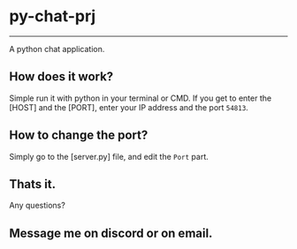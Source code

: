# py-chat-prj
----------------------------------------
A python chat application.

How does it work?
----------------------------------------

Simple run it with python in your terminal or CMD. 
If you get to enter the [HOST] and the [PORT], enter your IP address and the port `54813`. 

How to change the port?
----------------------------------------

Simply go to the [server.py] file, and edit the `Port` part.

Thats it.
----------------------------------------
Any questions?

Message me on discord or on email.
----------------------------------------






